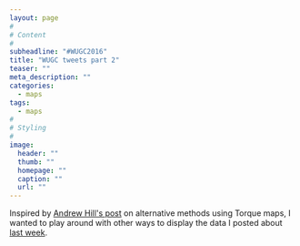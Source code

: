 ```yaml
---
layout: page
#
# Content
#
subheadline: "#WUGC2016"
title: "WUGC tweets part 2"
teaser: ""
meta_description: ""
categories:
  - maps
tags:
  - maps
#
# Styling
#
image:
  header: ""
  thumb: ""
  homepage: ""
  caption: ""
  url: ""
---
```


Inspired by [Andrew Hill's post](http://andrewxhill.com/blog/2015/04/17/torque-unknown/) on alternative methods using Torque maps, I wanted to play around with other ways to display the data I posted about [last week](http://www.nickwilgruber.com/maps/WUGC2016/).

